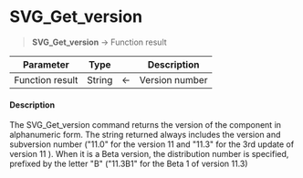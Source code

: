 # SVG_Get_version

>**SVG_Get_version**  -> Function result

| Parameter | Type |  | Description |
| --- | --- | --- | --- |
| Function result | String | &#8592; | Version number |



#### Description 

The SVG\_Get\_version command returns the version of the component in alphanumeric form. The string returned always includes the version and subversion number ("11.0" for the version 11 and "11.3" for the 3rd update of version 11 ). When it is a Beta version, the distribution number is specified, prefixed by the letter "B" ("11.3B1" for the Beta 1 of version 11.3)
